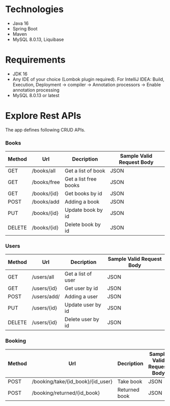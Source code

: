 <h1>Technologies</h1>
<ul>
<li>Java 16</li>
<li>Spring Boot</li>
<li>Maven</li>
<li>MySQL 8.0.13, Liquibase</li>	
</ul>
<h1>Requirements</h1>
<ul>
<li>JDK 16</li>
<li>Any IDE of your choice (Lombok plugin required). For IntelliJ IDEA: Build, Execution, Deployment -> compiler -> Annotation processors -> Enable annotation processing</li>
<li>MySQL 8.0.13 or latest</li>
</ul>
<h1>Explore Rest APIs</h1>
The app defines following CRUD APIs.
<h3>Books</h3>

<table>
 <thead>
  <tr>
	<th>Method</th>
	<th>Url</th>
	<th>Decription</th>
	<th>Sample Valid Request Body</th>
  </tr>
 </thead>
<tbody>
	<tr>
	  <td>GET</td>
	  <td>/books/all</td>
	  <td>Get a list of book</td>
	  <td><a >JSON</a></td>
	</tr>
	<tr>
    <tr>
	  <td>GET</td>
	  <td>/books/free</td>
	  <td>Get a list free books</td>
	  <td><a>JSON</a></td>
	</tr>
	<tr>
	  <td>GET</td>
	  <td>/books/{id}</td>
	  <td>Get books by id</td>
	  <td><a >JSON</a></td>
	</tr>
	<tr>
	  <td>POST</td>
	  <td>/books/add</td>
	  <td>Adding a book</td>
	  <td><a>JSON</a></td>
	</tr>
    <tr>
	  <td>PUT</td>
	  <td>/books/{id}</td>
	  <td>Update book by id</td>
	  <td><a>JSON</a></td>
	</tr>	
    <tr>
	  <td>DELETE</td>
	  <td>/books/{id}</td>
	  <td>Delete book by id</td>
	  <td><a >JSON</a></td>
	</tr>
	

</tbody>
</table>
<h3>Users</h3>

<table>
 <thead>
  <tr>
	<th>Method</th>
	<th>Url</th>
	<th>Decription</th>
	<th>Sample Valid Request Body</th>
  </tr>
 </thead>
<tbody>
	<tr>
	  <td>GET</td>
	  <td>/users/all</td>
	  <td>Get a list of user</td>
	  <td><a >JSON</a></td>
	</tr>
	<tr>
	  <td>GET</td>
	  <td>/users/{id}</td>
	  <td>Get user by id</td>
	  <td><a >JSON</a></td>
	</tr>
	<tr>
	  <td>POST</td>
	  <td>/users/add/</td>
	  <td>Adding a user</td>
	  <td><a>JSON</a></td>
	</tr>
	<tr>
	  <td>PUT</td>
	  <td>/users/{id}</td>
	  <td>Update user by id</td>
	  <td><a >JSON</a></td>
	</tr>
    <tr>
	  <td>DELETE</td>
	  <td>/users/{id}</td>
	  <td>Delete user by id</td>
	  <td><a>JSON</a></td>
	</tr>
</tbody>
</table>

<h3>Booking</h3>

<table>
 <thead>
  <tr>
	<th>Method</th>
	<th>Url</th>
	<th>Decription</th>
	<th>Sample Valid Request Body</th>
  </tr>
 </thead>
<tbody>
	<tr>
	  <td>POST</td>
	  <td>/booking/take/{id_book}/{id_user}</td>
	  <td>Take book</td>
	  <td><a >JSON</a></td>
	</tr>
    <tr>
	  <td>POST</td>
	  <td>/booking/returned/{id_book}</td>
	  <td>Returned book</td>
	  <td><a >JSON</a></td>
	</tr>
</tbody>
</table>
